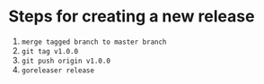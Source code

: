 # Steps for creating a new release

1. `merge tagged branch to master branch`
2. `git tag v1.0.0`
3. `git push origin v1.0.0`
4. `goreleaser release`